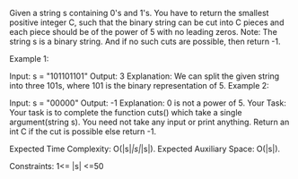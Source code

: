 Given a string s containing 0's and 1's. You have to return the smallest positive integer C, such that the binary string can be cut into C pieces and each piece should be of the power of 5  with no leading zeros.
Note: The string s is a binary string. And if no such cuts are possible, then return -1.

Example 1:

Input:
s = "101101101"
Output: 
3
Explanation: 
We can split the given string into 
three 101s, where 101 is the binary 
representation of 5.
Example 2:

Input:
s = "00000"
Output: 
-1
Explanation: 
0 is not a power of 5.
Your Task:
Your task is to complete the function cuts() which take a single argument(string s). You need not take any input or print anything. Return an int C if the cut is possible else return -1.

Expected Time Complexity: O(|s|*|s|*|s|).
Expected Auxiliary Space: O(|s|).

Constraints:
1<= |s| <=50
